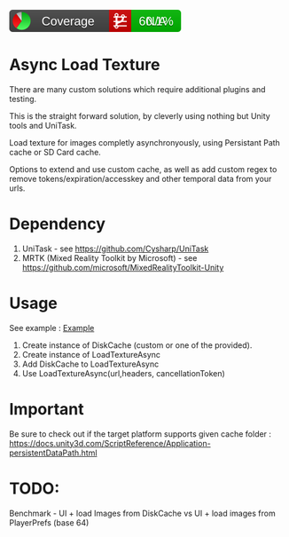 ![CodeCoverage](./Badges~/badge_combined.svg)

# Async Load Texture

There are many custom solutions which require additional plugins and testing. 

This is the straight forward solution, by cleverly using nothing but Unity tools and UniTask.

Load texture for images completly asynchronyously, using Persistant Path cache or SD Card cache.

Options to extend and use custom cache, as well as add custom regex to remove tokens/expiration/accesskey and other temporal data from your urls.

# Dependency
1) UniTask - see https://github.com/Cysharp/UniTask
2) MRTK (Mixed Reality Toolkit by Microsoft) - see https://github.com/microsoft/MixedRealityToolkit-Unity

# Usage

See example : [Example](./Runtime/Example/SampleLoadFromUrlsOrStorage.cs)

1) Create instance of DiskCache (custom or one of the provided).
2) Create instance of LoadTextureAsync
3) Add DiskCache to LoadTextureAsync
4) Use LoadTextureAsync(url,headers, cancellationToken)

# Important

Be sure to check out if the target platform supports given cache folder : https://docs.unity3d.com/ScriptReference/Application-persistentDataPath.html


# TODO:
Benchmark - UI + load Images from DiskCache vs UI + load images from PlayerPrefs (base 64)
